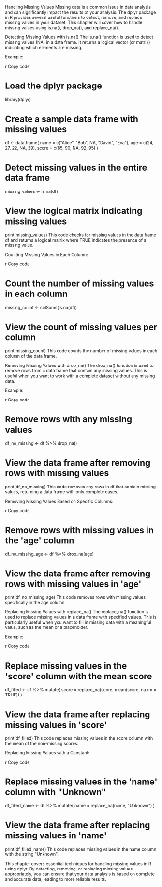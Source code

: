 Handling Missing Values 
Missing data is a common issue in data analysis and can significantly impact the results of your analysis. The dplyr package in R provides several useful functions to detect, remove, and replace missing values in your dataset. This chapter will cover how to handle missing values using is.na(), drop_na(), and replace_na().

Detecting Missing Values with is.na()
The is.na() function is used to detect missing values (NA) in a data frame. It returns a logical vector (or matrix) indicating which elements are missing.

Example:

r
Copy code
# Load the dplyr package
library(dplyr)

# Create a sample data frame with missing values
df <- data.frame(
  name = c("Alice", "Bob", NA, "David", "Eva"),
  age = c(24, 27, 22, NA, 29),
  score = c(85, 90, NA, 92, 95)
)

# Detect missing values in the entire data frame
missing_values <- is.na(df)

# View the logical matrix indicating missing values
print(missing_values)
This code checks for missing values in the data frame df and returns a logical matrix where TRUE indicates the presence of a missing value.

Counting Missing Values in Each Column:

r
Copy code
# Count the number of missing values in each column
missing_count <- colSums(is.na(df))

# View the count of missing values per column
print(missing_count)
This code counts the number of missing values in each column of the data frame.

Removing Missing Values with drop_na()
The drop_na() function is used to remove rows from a data frame that contain any missing values. This is useful when you want to work with a complete dataset without any missing data.

Example:

r
Copy code
# Remove rows with any missing values
df_no_missing <- df %>% drop_na()

# View the data frame after removing rows with missing values
print(df_no_missing)
This code removes any rows in df that contain missing values, returning a data frame with only complete cases.

Removing Missing Values Based on Specific Columns:

r
Copy code
# Remove rows with missing values in the 'age' column
df_no_missing_age <- df %>% drop_na(age)

# View the data frame after removing rows with missing values in 'age'
print(df_no_missing_age)
This code removes rows with missing values specifically in the age column.

Replacing Missing Values with replace_na()
The replace_na() function is used to replace missing values in a data frame with specified values. This is particularly useful when you want to fill in missing data with a meaningful value, such as the mean or a placeholder.

Example:

r
Copy code
# Replace missing values in the 'score' column with the mean score
df_filled <- df %>% mutate(
  score = replace_na(score, mean(score, na.rm = TRUE))
)

# View the data frame after replacing missing values in 'score'
print(df_filled)
This code replaces missing values in the score column with the mean of the non-missing scores.

Replacing Missing Values with a Constant:

r
Copy code
# Replace missing values in the 'name' column with "Unknown"
df_filled_name <- df %>% mutate(
  name = replace_na(name, "Unknown")
)

# View the data frame after replacing missing values in 'name'
print(df_filled_name)
This code replaces missing values in the name column with the string "Unknown".

This chapter covers essential techniques for handling missing values in R using dplyr. By detecting, removing, or replacing missing values appropriately, you can ensure that your data analysis is based on complete and accurate data, leading to more reliable results.
